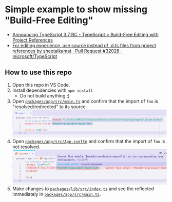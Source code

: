 # Simple example to show missing "Build-Free Editing"

- [Announcing TypeScript 3.7 RC - TypeScript > Build-Free Editing with Project References](https://devblogs.microsoft.com/typescript/announcing-typescript-3-7-rc/#build-free-editing-with-project-references)
- [For editing experience, use source instead of .d.ts files from project references by sheetalkamat · Pull Request #32028 · microsoft/TypeScript](https://github.com/microsoft/TypeScript/pull/32028)

## How to use this repo

1. Open this repo in VS Code.
2. Install dependencies with `npm install`
   - Do not build anything ;)
3. Open [`packages/app/src/main.ts`](./packages/app/src/main.ts) and confirm that the import of `foo` is "resolved/redirected" to its source.  
    ![Screenshot showing that typescript's language server resolves to the source file](./docs/assets/ts-lsp.png)
4. Open [`packages/app/src/App.svelte`](./packages/app/src/App.svelte) and confirm that the import of `foo` is not resolved.  
    ![Screenshot showing Svelte's language server struggling because `lib` ws not yet built](./docs/assets/svelte-ts-lsp.png)
5. Make changes to [`packages/lib/src/index.ts`](./packages/lib/src/index.ts) and see the reflected immediately in [`packages/app/src/main.ts`](./packages/app/src/main.ts).
